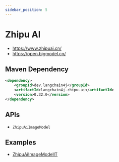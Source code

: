 ```yaml
---
sidebar_position: 5
---
```


# Zhipu AI

- https://www.zhipuai.cn/
- https://open.bigmodel.cn/


## Maven Dependency

```xml
<dependency>
    <groupId>dev.langchain4j</groupId>
    <artifactId>langchain4j-zhipu-ai</artifactId>
    <version>0.32.0</version>
</dependency>
```

## APIs

- `ZhipuAiImageModel`


## Examples

- [ZhipuAiImageModelIT](https://github.com/langchain4j/langchain4j/blob/main/langchain4j-zhipu-ai/src/test/java/dev/langchain4j/model/zhipu/ZhipuAiImageModelIT.java)
